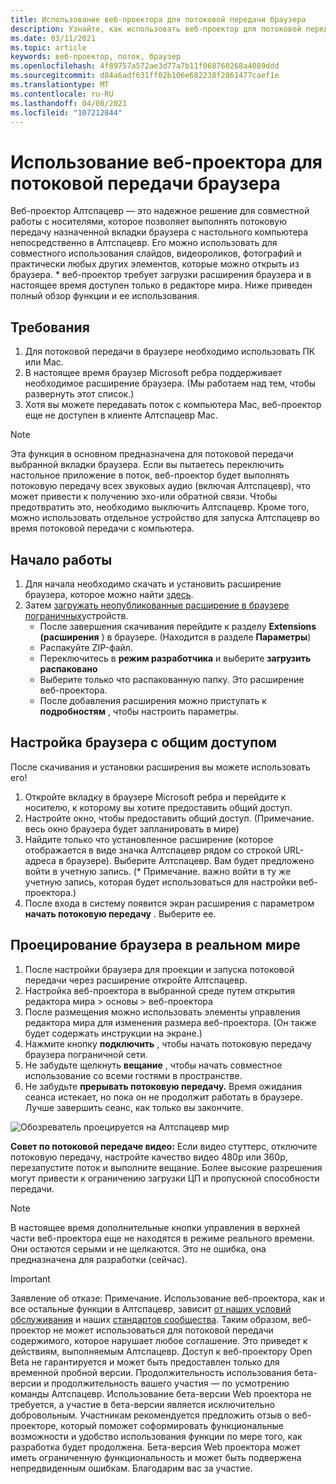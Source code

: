 ```yaml
---
title: Использование веб-проектора для потоковой передачи браузера
description: Узнайте, как использовать веб-проектор для потоковой передачи содержимого из назначенного браузера в Алтспацеврные возможности.
ms.date: 03/11/2021
ms.topic: article
keywords: веб-проектор, поток, браузер
ms.openlocfilehash: 4f89757a572ae3d77a7b11f068760268a4089ddd
ms.sourcegitcommit: d84a6adf631ff02b106e682238f2861477caef1e
ms.translationtype: MT
ms.contentlocale: ru-RU
ms.lasthandoff: 04/08/2021
ms.locfileid: "107212844"
---
```

# <a name="using-the-web-projector-to-stream-a-browser"></a>Использование веб-проектора для потоковой передачи браузера

Веб-проектор Алтспацевр — это надежное решение для совместной работы с носителями, которое позволяет выполнять потоковую передачу назначенной вкладки браузера с настольного компьютера непосредственно в Алтспацевр. Его можно использовать для совместного использования слайдов, видеороликов, фотографий и практически любых других элементов, которые можно открыть из браузера. * веб-проектор требует загрузки расширения браузера и в настоящее время доступен только в редакторе мира. Ниже приведен полный обзор функции и ее использования.

## <a name="requirements"></a>Требования

1. Для потоковой передачи в браузере необходимо использовать ПК или Mac.
2. В настоящее время браузер Microsoft ребра поддерживает необходимое расширение браузера. (Мы работаем над тем, чтобы развернуть этот список.)
3. Хотя вы можете передавать поток с компьютера Mac, веб-проектор еще не доступен в клиенте Алтспацевр Mac.

> [!NOTE]
> Эта функция в основном предназначена для потоковой передачи выбранной вкладки браузера. Если вы пытаетесь переключить настольное приложение в поток, веб-проектор будет выполнять потоковую передачу всех звуковых аудио (включая Алтспацевр), что может привести к получению эхо-или обратной связи. Чтобы предотвратить это, необходимо выключить Алтспацевр. Кроме того, можно использовать отдельное устройство для запуска Алтспацевр во время потоковой передачи с компьютера.

## <a name="getting-started"></a>Начало работы

1. Для начала необходимо скачать и установить расширение браузера, которое можно найти [здесь](https://account.altvr.com/web_projector).
2. Затем [загружать неопубликованные расширение в браузере пограничных](https://docs.microsoft.com/microsoft-edge/extensions-chromium/getting-started/extension-sideloading)устройств.
    * После завершения скачивания перейдите к разделу **Extensions (расширения** ) в браузере. (Находится в разделе **Параметры**)
    * Распакуйте ZIP-файл.
    * Переключитесь в **режим разработчика** и выберите **загрузить распаковано**
    * Выберите только что распакованную папку. Это расширение веб-проектора.
    * После добавления расширения можно приступать к **подробностям** , чтобы настроить параметры.

## <a name="setting-up-a-shareable-browser"></a>Настройка браузера с общим доступом

После скачивания и установки расширения вы можете использовать его!

1. Откройте вкладку в браузере Microsoft ребра и перейдите к носителю, к которому вы хотите предоставить общий доступ.
2. Настройте окно, чтобы предоставить общий доступ. (Примечание. весь окно браузера будет запланировать в мире)
3. Найдите только что установленное расширение (которое отображается в виде значка Алтспацевр рядом со строкой URL-адреса в браузере). Выберите Алтспацевр. Вам будет предложено войти в учетную запись. (* Примечание. важно войти в ту же учетную запись, которая будет использоваться для настройки веб-проектора.)
4. После входа в систему появится экран расширения с параметром **начать потоковую передачу** . Выберите ее.

## <a name="projecting-your-browser-in-world"></a>Проецирование браузера в реальном мире

1. После настройки браузера для проекции и запуска потоковой передачи через расширение откройте Алтспацевр.
2. Настройка веб-проектора в выбранной среде путем открытия редактора мира > основы > веб-проектора
3. После размещения можно использовать элементы управления редактора мира для изменения размера веб-проектора. (Он также будет содержать инструкции на экране.)
4. Нажмите кнопку **подключить** , чтобы начать потоковую передачу браузера пограничной сети.
5. Не забудьте щелкнуть **вещание** , чтобы начать совместное использование со всеми гостями в пространстве.
6. Не забудьте **прерывать потоковую передачу.** Время ожидания сеанса истекает, но пока он не продолжит работать в браузере. Лучше завершить сеанс, как только вы закончите.

![Обозреватель проецируется на Алтспацевр мир](images/web-project-img-01.png)

**Совет по потоковой передаче видео:** Если видео стуттерс, отключите потоковую передачу, настройте качество видео 480p или 360p, перезапустите поток и выполните вещание. Более высокие разрешения могут привести к ограничению загрузки ЦП и пропускной способности передачи.

> [!NOTE]
> В настоящее время дополнительные кнопки управления в верхней части веб-проектора еще не находятся в режиме реального времени. Они остаются серыми и не щелкаются. Это не ошибка, она предназначена для разработки (сейчас).

> [!IMPORTANT]
> Заявление об отказе: Примечание. Использование веб-проектора, как и все остальные функции в Алтспацевр, зависит [от наших условий обслуживания](../community/terms-of-service.md) и наших [стандартов сообщества](../community/community-standards.md). Таким образом, веб-проектор не может использоваться для потоковой передачи содержимого, которое нарушает любое соглашение. Это приведет к действиям, выполняемым Алтспацевр. Доступ к веб-проектору Open Beta не гарантируется и может быть предоставлен только для временной пробной версии. Продолжительность использования бета-версии и продолжительность вашего участия — по усмотрению команды Алтспацевр. Использование бета-версии Web проектора не требуется, а участие в бета-версии является исключительно добровольным. Участникам рекомендуется предложить отзыв о веб-проекторе, который поможет соформировать функциональные возможности и удобство использования функции по мере того, как разработка будет продолжена. Бета-версия Web проектора может иметь ограниченную функциональность и может быть подвержена непредвиденным ошибкам. Благодарим вас за участие.

